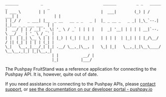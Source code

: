    ______          _                           ______         _ _   _____ _                  _ 
    | ___ \        | |                         |  ___|        (_) | /  ___| |                | |
    | |_/ /   _ ___| |__  _ __   __ _ _   _ |  |_ _ __ _   _ _| |_\_`--.| |_|__ _ _ ___ ___  | |
    |  __/ | | / __| '_ \| '_ \ / _` | | | |   |  _| '__| | | | | __|`--. \ __/ _` | '_ \ / _` |
    | |  | |_| \__ \ | | | |_) | (_| | |_| |   | | | |  | |_| | | |_/\__/ / || (_| | | | | (_| |
    \_|   \__,_|___/_| |_| .__/ \__,_|\__, |   \_| |_|   \__,_|_|\__\____/ \__\__,_|_| |_|\__,_|
                         | |           __/ |                                                  
                         |_|          |___/                                                   

The Pushpay FruitStand was a reference application for connecting to the Pushpay API. It is, however, quite out of date.

If you need assistance in connecting to the Pushpay APIs, please [contact support](https://care.pushpay.com/s/contactsupport), or [see the documentation on our developer portal - pushpay.io](https://pushpay.io/)
